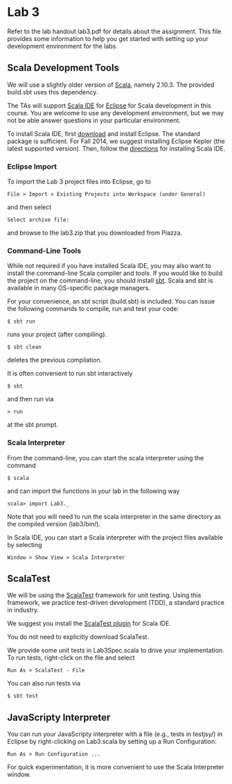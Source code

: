 # Lab 3

Refer to the lab handout lab3.pdf for details about the assignment.  This file provides some information to help you get started with setting up your development environment for the labs.


## Scala Development Tools

We will use a slightly older version of [Scala](http://www.scala-lang.org/), namely 2.10.3. The provided build.sbt uses this dependency.

The TAs will support [Scala IDE](http://scala-ide.org/) for [Eclipse](http://www.eclipse.org/) for Scala development in this course.  You are welcome to use any development environment, but we may not be able answer questions in your particular environment.

To install Scala IDE, first [download](http://www.eclipse.org/downloads/) and install Eclipse.  The standard package is sufficient.  For Fall 2014, we suggest installing Eclipse Kepler (the latest supported version).  Then, follow the [directions](http://scala-ide.org/download/current.html) for installing Scala IDE.

### Eclipse Import

To import the Lab 3 project files into Eclipse, go to

    File > Import > Existing Projects into Workspace (under General)

and then select

    Select archive file:

and browse to the lab3.zip that you downloaded from Piazza.

### Command-Line Tools

While not required if you have installed Scala IDE, you may also want to install the command-line Scala compiler and tools.  If you would like to build the project on the command-line, you should install [sbt](http://www.scala-sbt.org/).  Scala and sbt is available in many OS-specific package managers.

For your convenience, an sbt script (build.sbt) is included.  You can issue the following commands to compile, run and test your code:

    $ sbt run
    
runs your project (after compiling).

    $ sbt clean

deletes the previous compilation.

It is often convenient to run sbt interactively

    $ sbt
    
and then run via

    > run

at the sbt prompt.

### Scala Interpreter

From the command-line, you can start the scala interpreter using the command

    $ scala

and can import the functions in your lab in the following way

    scala> import Lab3._

Note that you will need to run the scala interpreter in the same directory as the compiled version (lab3/bin/).

In Scala IDE, you can start a Scala interpreter with the project files available by selecting

    Window > Show View > Scala Interpreter

 
## ScalaTest

We will be using the [ScalaTest](http://www.scalatest.org/) framework for unit testing.  Using this framework, we practice test-driven development (TDD), a standard practice in industry.

We suggest you install the [ScalaTest plugin](http://www.scalatest.org/user_guide/using_scalatest_with_eclipse) for Scala IDE.

You do not need to explicitly download ScalaTest.

We provide some unit tests in Lab3Spec.scala to drive your implementation.  To run tests, right-click on the file and select

    Run As > ScalaTest - File
    
You can also run tests via

    $ sbt test


## JavaScripty Interpreter

You can run your JavaScripty interpreter with a file (e.g., tests in testjsy/) in Eclipse by right-clicking on Lab3.scala by setting up a Run Configuration:

    Run As > Run Configuration ...

For quick experimentation, it is more convenient to use the Scala Interpreter window.


